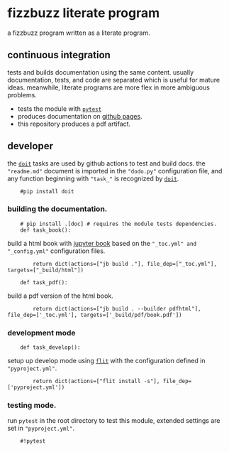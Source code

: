# fizzbuzz literate program

a fizzbuzz program written as a literate program.

## continuous integration

tests and builds documentation using the same content. usually documentation, tests, and code are separated which is useful for mature ideas. meanwhile, literate programs are more flex in more ambiguous problems.

* tests the module with [`pytest`][pytest]
* produces documentation on [github pages].
* this repository produces a pdf artifact.

## developer

the [`doit`][doit] tasks are used by github actions to test and build docs. the `"readme.md"` document
is imported in the `"dodo.py"` configuration file, and any function beginning with `"task_"` is 
recognized by [`doit`][doit].

        #pip install doit 

### building the documentation.

        # pip install .[doc] # requires the module tests dependencies.
        def task_book():

build a html book with [jupyter book] based on the `"_toc.yml" and "_config.yml"` configuration files.

            return dict(actions=["jb build ."], file_dep=["_toc.yml"], targets=["_build/html"])

        def task_pdf():

build a pdf version of the html book.

            return dict(actions=["jb build . --builder pdfhtml"], file_dep=['_toc.yml'], targets=['_build/pdf/book.pdf'])

### development mode

        def task_develop():

setup up develop mode using [`flit`][flit] with the configuration defined in `"pyproject.yml"`.

            return dict(actions=["flit install -s"], file_dep=['pyproject.yml'])

### testing mode.

run `pytest` in the root directory to test this module, extended settings are set in `"pyproject.yml"`.

        #!pytest

[jupyter book]: #
[flit]: #
[doit]: #
[pytest]: #
[github pages]: #